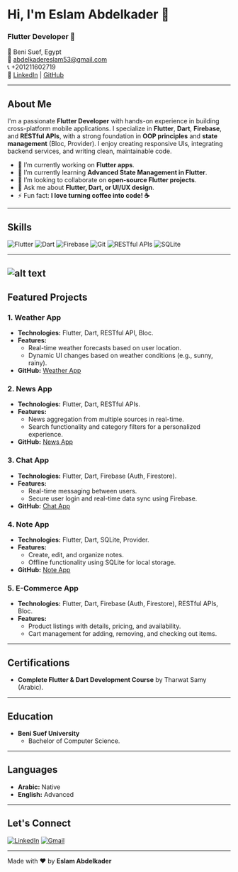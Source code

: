 # Hi, I'm Eslam Abdelkader 👋  

### Flutter Developer 💙  

📍 Beni Suef, Egypt  
📧 abdelkadereslam53@gmail.com  
📞 +201211602719  
🔗 [LinkedIn](https://www.linkedin.com/in/eslam-abdelkader-abdalla) | [GitHub](https://github.com/eslamabdo1122)  

---

## **About Me**  
I'm a passionate **Flutter Developer** with hands-on experience in building cross-platform mobile applications. I specialize in **Flutter**, **Dart**, **Firebase**, and **RESTful APIs**, with a strong foundation in **OOP principles** and **state management** (Bloc, Provider). I enjoy creating responsive UIs, integrating backend services, and writing clean, maintainable code.  

- 🔭 I’m currently working on **Flutter apps**.  
- 🌱 I’m currently learning **Advanced State Management in Flutter**.  
- 👯 I’m looking to collaborate on **open-source Flutter projects**.  
- 💬 Ask me about **Flutter, Dart, or UI/UX design**.  
- ⚡ Fun fact: **I love turning coffee into code! ☕**  

---

## **Skills**  
![Flutter](https://img.shields.io/badge/Flutter-02569B?style=for-the-badge&logo=flutter&logoColor=white)
![Dart](https://img.shields.io/badge/Dart-0175C2?style=for-the-badge&logo=dart&logoColor=white)
![Firebase](https://img.shields.io/badge/Firebase-FFCA28?style=for-the-badge&logo=firebase&logoColor=black)
![Git](https://img.shields.io/badge/Git-F05032?style=for-the-badge&logo=git&logoColor=white)
![RESTful APIs](https://img.shields.io/badge/RESTful_API-FF6F61?style=for-the-badge&logo=api&logoColor=white)
![SQLite](https://img.shields.io/badge/SQLite-003B57?style=for-the-badge&logo=sqlite&logoColor=white)

---
![alt text](https://github.com/[username]/[reponame]/blob/[branch]/image.jpg?raw=true)
---

## **Featured Projects**  

### **1. Weather App**  
- **Technologies:** Flutter, Dart, RESTful API, Bloc.  
- **Features:**  
  - Real-time weather forecasts based on user location.  
  - Dynamic UI changes based on weather conditions (e.g., sunny, rainy).  
- **GitHub:** [Weather App](https://github.com/eslamabdo1122/weather.git)  

### **2. News App**  
- **Technologies:** Flutter, Dart, RESTful APIs.  
- **Features:**  
  - News aggregation from multiple sources in real-time.  
  - Search functionality and category filters for a personalized experience.  
- **GitHub:** [News App](https://github.com/eslamabdo1122/news.git)  

### **3. Chat App**  
- **Technologies:** Flutter, Dart, Firebase (Auth, Firestore).  
- **Features:**  
  - Real-time messaging between users.  
  - Secure user login and real-time data sync using Firebase.  
- **GitHub:** [Chat App](https://github.com/eslamabdo1122/chat_app.git)  

### **4. Note App**  
- **Technologies:** Flutter, Dart, SQLite, Provider.  
- **Features:**  
  - Create, edit, and organize notes.  
  - Offline functionality using SQLite for local storage.  
- **GitHub:** [Note App](https://github.com/eslamabdo1122/onpoint.git)  

### **5. E-Commerce App**  
- **Technologies:** Flutter, Dart, Firebase (Auth, Firestore), RESTful APIs, Bloc.  
- **Features:**  
  - Product listings with details, pricing, and availability.  
  - Cart management for adding, removing, and checking out items.  

---

## **Certifications**  
- **Complete Flutter & Dart Development Course** by Tharwat Samy (Arabic).  

---

## **Education**  
- **Beni Suef University**  
  - Bachelor of Computer Science.  

---

## **Languages**  
- **Arabic:** Native  
- **English:** Advanced  

---

## **Let's Connect**  
[![LinkedIn](https://img.shields.io/badge/LinkedIn-0077B5?style=for-the-badge&logo=linkedin&logoColor=white)](https://www.linkedin.com/in/eslam-abdelkader-abdalla)
[![Gmail](https://img.shields.io/badge/Gmail-D14836?style=for-the-badge&logo=gmail&logoColor=white)](mailto:abdelkadereslam53@gmail.com)

---

Made with ❤️ by **Eslam Abdelkader**  
